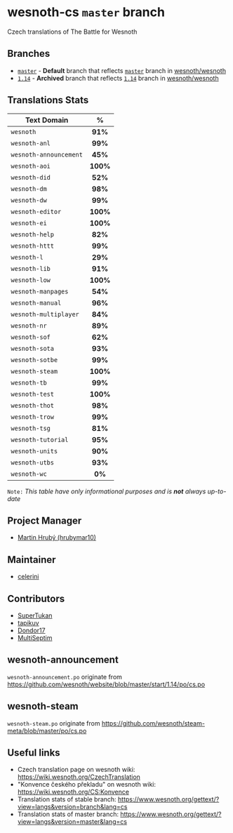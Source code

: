 # wesnoth-cs `master` branch
Czech translations of The Battle for Wesnoth

## Branches
* [`master`](https://github.com/hrubymar10/wesnoth-cs/tree/master) - **Default** branch that reflects [`master`](https://github.com/wesnoth/wesnoth/tree/master) branch in [wesnoth/wesnoth](https://github.com/wesnoth/wesnoth)
* [`1.14`](https://github.com/hrubymar10/wesnoth-cs/tree/1.14) - **Archived** branch that reflects [`1.14`](https://github.com/wesnoth/wesnoth/tree/1.14) branch in [wesnoth/wesnoth](https://github.com/wesnoth/wesnoth)

## Translations Stats
| Text Domain            | %        |
| ---------------------- |:--------:|
| `wesnoth`              | **91%**  |
| `wesnoth-anl`          | **99%**  |
| `wesnoth-announcement` | **45%**  |
| `wesnoth-aoi`          | **100%** |
| `wesnoth-did`          | **52%**  |
| `wesnoth-dm`           | **98%**  |
| `wesnoth-dw`           | **99%**  |
| `wesnoth-editor`       | **100%** |
| `wesnoth-ei`           | **100%** |
| `wesnoth-help`         | **82%**  |
| `wesnoth-httt`         | **99%**  |
| `wesnoth-l`            | **29%**  |
| `wesnoth-lib`          | **91%**  |
| `wesnoth-low`          | **100%** |
| `wesnoth-manpages`     | **54%**  |
| `wesnoth-manual`       | **96%**  |
| `wesnoth-multiplayer`  | **84%**  |
| `wesnoth-nr`           | **89%**  |
| `wesnoth-sof`          | **62%**  |
| `wesnoth-sota`         | **93%**  |
| `wesnoth-sotbe`        | **99%**  |
| `wesnoth-steam`        | **100%** |
| `wesnoth-tb`           | **99%**  |
| `wesnoth-test`         | **100%** |
| `wesnoth-thot`         | **98%**  |
| `wesnoth-trow`         | **99%**  |
| `wesnoth-tsg`          | **81%**  |
| `wesnoth-tutorial`     | **95%**  |
| `wesnoth-units`        | **90%**  |
| `wesnoth-utbs`         | **93%**  |
| `wesnoth-wc`           | **0%**   |

`Note:` *This table have only informational purposes and is **not** always up-to-date*

## Project Manager
* [Martin Hrubý (hrubymar10)](https://github.com/hrubymar10)

## Maintainer
* [celerini](https://github.com/celerini)

## Contributors
* [SuperTukan](https://github.com/SuperTukan)
* [tapikuv](https://github.com/tapikuv)
* [Dondor17](https://github.com/Dondor17)
* [MultiSeptim](https://github.com/MultiSeptim)

## wesnoth-announcement
`wesnoth-announcement.po` originate from https://github.com/wesnoth/website/blob/master/start/1.14/po/cs.po

## wesnoth-steam
`wesnoth-steam.po` originate from https://github.com/wesnoth/steam-meta/blob/master/po/cs.po

## Useful links
* Czech translation page on wesnoth wiki: https://wiki.wesnoth.org/CzechTranslation
* "Konvence českého překladu" on wesnoth wiki: https://wiki.wesnoth.org/CS:Konvence
* Translation stats of stable branch: https://www.wesnoth.org/gettext/?view=langs&version=branch&lang=cs
* Translation stats of master branch: https://www.wesnoth.org/gettext/?view=langs&version=master&lang=cs

